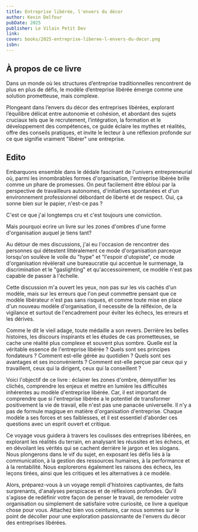 ```yaml
---
title: Entreprise libérée, l'envers du décor
author: Kevin Delfour
pubDate: 2025
publisher: Le Vilain Petit Dev
link:
cover: books/2025-entreprise-liberee-l-envers-du-decor.png
isbn:
---
```


## À propos de ce livre

Dans un monde où les structures d’entreprise traditionnelles rencontrent de plus en plus de défis, le modèle d’entreprise libérée émerge comme une solution prometteuse, mais complexe.

Plongeant dans l’envers du décor des entreprises libérées, explorant l’équilibre délicat entre autonomie et cohésion, et abordant des sujets cruciaux tels que le recrutement, l’intégration, la formation et le développement des compétences, ce guide éclaire les mythes et réalités, offre des conseils pratiques, et invite le lecteur à une réflexion profonde sur ce que signifie vraiment "libérer" une entreprise.

## Edito

Embarquons ensemble dans le dédale fascinant de l'univers entrepreneurial où, parmi les innombrables formes d'organisation, l'entreprise libérée brille comme un phare de promesses. On peut facilement être ébloui par la perspective de travailleurs autonomes, d'initiatives spontanées et d'un environnement professionnel débordant de liberté et de respect. Oui, ça sonne bien sur le papier, n'est-ce pas ?

C'est ce que j'ai longtemps cru et c'est toujours une conviction.

Mais pourquoi ecrire un livre sur les zones d'ombres d'une forme d'organisation auquel je tiens tant?

Au détour de mes discussions, j'ai eu l'occasion de rencontrer des personnes qui détestent littéralement ce mode d'organisation parceque lorsqu'on soulève le voile du "hype" et "l'espoir d'utopiste", ce mode d'organisation révèlerait une bureaucratie qui accentue le surmenage, la discrimination et le "gaslighting" et qu'accessoirement, ce modèle n'est pas capable de passer à l'échelle.

Cette discussion m'a ouvert les yeux, non pas sur les vis cachés d'un modèle, mais sur les erreurs que l'on peut commettre pensant que ce modèle libérateur n'est pas sans risques, et comme toute mise en place d'un nouveau modèle d'organisation, il necessite de la rélféxion, de la vigilance et surtout de l'encadrement pour éviter les échecs, les erreurs et les dérives.

Comme le dit le vieil adage, toute médaille a son revers. Derrière les belles histoires, les discours inspirants et les études de cas prometteuses, se cache une réalité plus complexe et souvent plus sombre. Quelle est la véritable essence de l'entreprise libérée ? Quels sont ses principes fondateurs ? Comment est-elle gérée au quotidien ? Quels sont ses avantages et ses inconvénients ? Comment est-elle perçue par ceux qui y travaillent, ceux qui la dirigent, ceux qui la conseillent ?

Voici l'objectif de ce livre : éclairer les zones d'ombre, démystifier les clichés, comprendre les enjeux et mettre en lumière les difficultés inhérentes au modèle d'entreprise libérée. Car, il est important de comprendre que si l'entreprise libérée a le potentiel de transformer positivement la vie de travail, elle n'est pas une panacée universelle. Il n'y a pas de formule magique en matière d'organisation d'entreprise. Chaque modèle a ses forces et ses faiblesses, et il est essentiel d'aborder ces questions avec un esprit ouvert et critique.

Ce voyage vous guidera à travers les coulisses des entreprises libérées, en explorant les réalités du terrain, en analysant les réussites et les échecs, et en dévoilant les vérités qui se cachent derrière le jargon et les slogans. Nous plongerons dans le vif du sujet, en exposant les défis liés à la communication, à la gestion des ressources humaines, à la performance et à la rentabilité. Nous explorerons également les raisons des échecs, les leçons tirées, ainsi que les critiques et les alternatives à ce modèle.

Alors, préparez-vous à un voyage rempli d'histoires captivantes, de faits surprenants, d'analyses perspicaces et de réflexions profondes. Qu'il s'agisse de redéfinir votre façon de penser le travail, de remodeler votre organisation ou simplement de satisfaire votre curiosité, ce livre a quelque chose pour vous. Attachez bien vos ceintures, car nous sommes sur le point de décoller pour une exploration passionnante de l'envers du décor des entreprises libérées.
